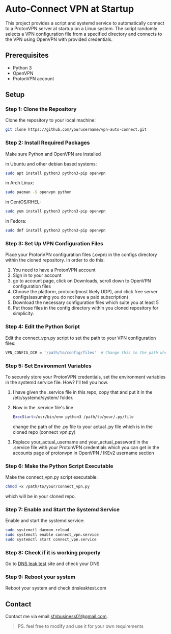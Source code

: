 # Auto-Connect VPN at Startup

This project provides a script and systemd service to automatically connect to a ProtonVPN server at startup on a Linux system. The script randomly selects a VPN configuration file from a specified directory and connects to the VPN using OpenVPN with provided credentials.

## Prerequisites

- Python 3
- OpenVPN
- ProtonVPN account

## Setup

### Step 1: Clone the Repository

Clone the repository to your local machine:
```bash
git clone https://github.com/yourusername/vpn-auto-connect.git
```


### Step 2: Install Required Packages

Make sure Python and OpenVPN are installed

in Ubuntu and other debian based systems:
```bash
sudo apt install python3 python3-pip openvpn
```

in Arch Linux:
```bash
sudo pacman -S openvpn python
```
in CentOS/RHEL:
```bash
sudo yum install python3 python3-pip openvpn
```
in Fedora:
```bash
sudo dnf install python3 python3-pip openvpn
```


### Step 3: Set Up VPN Configuration Files
Place your ProtonVPN configuration files (.ovpn) in the configs directory within the cloned repository. In order to do this:

1. You need to have a ProtonVPN account
2. Sign in to your account
3. go to account page, click on Downloads, scroll down to OpenVPN configuration files
4. Choose the platform, protocol(most likely UDP), and click free server configs(assuming you do not have a paid subscription)
5. Download the necessary configuration files which suite you at least 5
6. Put those files in the config directory within you cloned repository for simplicity.


### Step 4: Edit the Python Script
Edit the connect_vpn.py script to set the path to your VPN configuration files:
```bash
VPN_CONFIG_DIR = '/path/to/config/files'  # Change this to the path where your .ovpn files are stored which is the config folder within the cloned repo
```

### Step 5: Set Environment Variables
To securely store your ProtonVPN credentials, set the environment variables in the systemd service file. How? I'll tell you how.

1. I have given the .service file in this repo, copy that and put it in the /etc/systemd/system/ folder.
2. Now in the .service file's line
   
   ```bash
   ExecStart=/usr/bin/env python3 /path/to/your/.py/file
   ```
   change the path of the .py file to your actual .py file which is in the cloned repo (connect_vpn.py)

3. Replace your_actual_username and your_actual_password in the .service file with your ProtonVPN credentials which you can get in the accounts page of protonvpn in OpenVPN / IKEv2 username section

### Step 6: Make the Python Script Executable

Make the connect_vpn.py script executable:
```bash
chmod +x /path/to/your/connect_vpn.py
```
which will be in your cloned repo.

### Step 7: Enable and Start the Systemd Service
Enable and start the systemd service:

```bash
sudo systemctl daemon-reload
sudo systemctl enable connect_vpn.service
sudo systemctl start connect_vpn.service
```

### Step 8: Check if it is working properly
Go to [DNS leak test](https://dnsleaktest.com) site and check your DNS

### Step 9: Reboot your system
Reboot your system and check dnsleaktest.com


## Contact
Contact me via email <sfnbusiness01@gmail.com>.

> PS. feel free to modify and use it for your own requirements

